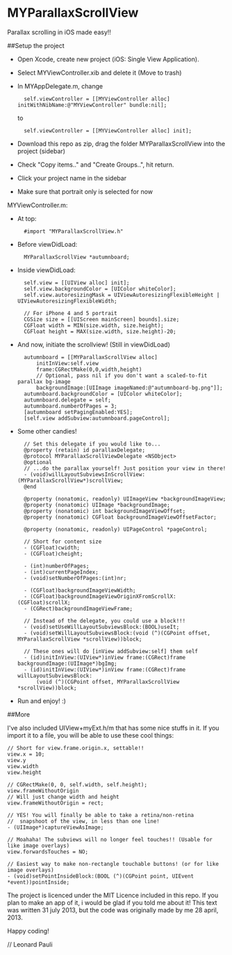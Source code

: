 MYParallaxScrollView
====================

Parallax scrolling in iOS made easy!!


##Setup the project

- Open Xcode, create new project (iOS: Single View Application).
- Select MYViewController.xib and delete it (Move to trash)
- In MYAppDelegate.m, change

		self.viewController = [[MYViewController alloc] initWithNibName:@"MYViewController" bundle:nil];

	to

		self.viewController = [[MYViewController alloc] init];

- Download this repo as zip, drag the folder MYParallaxScrollView into the project (sidebar)
- Check "Copy items.." and "Create Groups..", hit return.
- Click your project name in the sidebar
- Make sure that portrait only is selected for now


MYViewController.m:

- At top:

		#import "MYParallaxScrollView.h"

- Before viewDidLoad:

		MYParallaxScrollView *autumnboard;

- Inside viewDidLoad:

		self.view = [[UIView alloc] init];
		self.view.backgroundColor = [UIColor whiteColor];
		self.view.autoresizingMask = UIViewAutoresizingFlexibleHeight | UIViewAutoresizingFlexibleWidth;
		
		// For iPhone 4 and 5 portrait
		CGSize size = [[UIScreen mainScreen] bounds].size;
		CGFloat width = MIN(size.width, size.height);
		CGFloat height = MAX(size.width, size.height)-20;

- And now, initiate the scrollview! (Still in viewDidLoad)

		autumnboard = [[MYParallaxScrollView alloc]
			initInView:self.view
			frame:CGRectMake(0,0,width,height)
			// Optional, pass nil if you don't want a scaled-to-fit parallax bg-image
			backgroundImage:[UIImage imageNamed:@"autumnboard-bg.png"]];
		autumnboard.backgroundColor = [UIColor whiteColor];
		autumnboard.delegate = self;
		autumnboard.numberOfPages = 3;
		[autumnboard setPagingEnabled:YES];
		[self.view addSubview:autumnboard.pageControl];

- Some other candies!

		// Set this delegate if you would like to...
		@property (retain) id parallaxDelegate;
		@protocol MYParallaxScrollViewDelegate <NSObject>
		@optional
		// ...do the parallax yourself! Just position your view in there!
		- (void)willLayoutSubviewsInScrollView:(MYParallaxScrollView*)scrollView;
		@end

		@property (nonatomic, readonly) UIImageView *backgroundImageView;
		@property (nonatomic) UIImage *backgroundImage;
		@property (nonatomic) int backgroundImageViewOffset;
		@property (nonatomic) CGFloat backgroundImageViewOffsetFactor;
		
		@property (nonatomic, readonly) UIPageControl *pageControl;
		
		// Short for content size
		- (CGFloat)cwidth;
		- (CGFloat)cheight;
		
		- (int)numberOfPages;
		- (int)currentPageIndex;
		- (void)setNumberOfPages:(int)nr;
		
		- (CGFloat)backgroundImageViewWidth;
		- (CGFloat)backgroundImageViewOriginXFromScrollX:(CGFloat)scrollX;
		- (CGRect)backgroundImageViewFrame;
		
		// Instead of the delegate, you could use a block!!!
		- (void)setUseWillLayoutSubviewsBlock:(BOOL)useIt;
		- (void)setWillLayoutSubviewsBlock:(void (^)(CGPoint offset, MYParallaxScrollView *scrollView))block;
		
		// These ones will do [inView addSubview:self] them self
		- (id)initInView:(UIView*)inView frame:(CGRect)frame backgroundImage:(UIImage*)bgImg;
		- (id)initInView:(UIView*)inView frame:(CGRect)frame willLayoutSubviewsBlock:
			(void (^)(CGPoint offset, MYParallaxScrollView *scrollView))block;
		

 - Run and enjoy! :)



##More

I've also included UIView+myExt.h/m that has some nice stuffs in it. If you import it to a file, you will be able to use these cool things:

	// Short for view.frame.origin.x, settable!!
	view.x = 10;
	view.y
	view.width
	view.height

	// CGRectMake(0, 0, self.width, self.height);
	view.frameWithoutOrigin
	// Will just change width and height
	view.frameWithoutOrigin = rect;

	// YES! You will finally be able to take a retina/non-retina
	//  snapshoot of the view, in less than one line!
	- (UIImage*)captureViewAsImage;

	// Moahaha! The subviews will no longer feel touches!! (Usable for like image overlays)
	view.forwardsTouches = NO;

	// Easiest way to make non-rectangle touchable buttons! (or for like image overlays)
	- (void)setPointInsideBlock:(BOOL (^)(CGPoint point, UIEvent *event))pointInside;


The project is licenced under the MIT Licence included in this repo. If you plan to make an app of it, i would be glad if you told me about it!
This text was written 31 july 2013, but the code was originally made by me 28 april, 2013.


Happy coding!

// Leonard Pauli